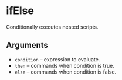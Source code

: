 # ifElse

Conditionally executes nested scripts.

## Arguments
- `condition` – expression to evaluate.
- `then` – commands when condition is true.
- `else` – commands when condition is false.
